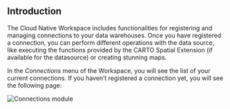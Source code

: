 ## Introduction

The Cloud Native Workspace includes functionalities for registering and managing connections to your data warehouses. Once you have registered a connection, you can perform different operations with the data source, like executing the functions provided by the CARTO Spatial Extension (if available for the datasource) or creating stunning maps.

In the *Connections* menu of the Workspace, you will see the list of your current connections. If you haven’t registered a connection yet, you will see the following page:

![Connections module](/img/cloud-native-workspace/connections/connections_module.png)
